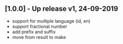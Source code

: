 ## [1.0.0] - Up release v1, 24-09-2019
* support for multiple language (id, en)
* support fractional number
* add prefix and suffix
* move from result to make
